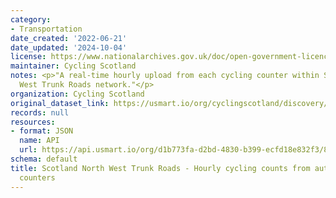 ```yaml
---
category:
- Transportation
date_created: '2022-06-21'
date_updated: '2024-10-04'
license: https://www.nationalarchives.gov.uk/doc/open-government-licence/version/3/
maintainer: Cycling Scotland
notes: <p>"A real-time hourly upload from each cycling counter within Scotland's North
  West Trunk Roads network."</p>
organization: Cycling Scotland
original_dataset_link: https://usmart.io/org/cyclingscotland/discovery/discovery-view-detail/48c315c8-8aa0-41e1-b4e3-7a6a8c7a2a90
records: null
resources:
- format: JSON
  name: API
  url: https://api.usmart.io/org/d1b773fa-d2bd-4830-b399-ecfd18e832f3/8867c761-7506-41d1-8df7-d26b3f7657a5/1/urql
schema: default
title: Scotland North West Trunk Roads - Hourly cycling counts from automatic cycling
  counters
---
```

